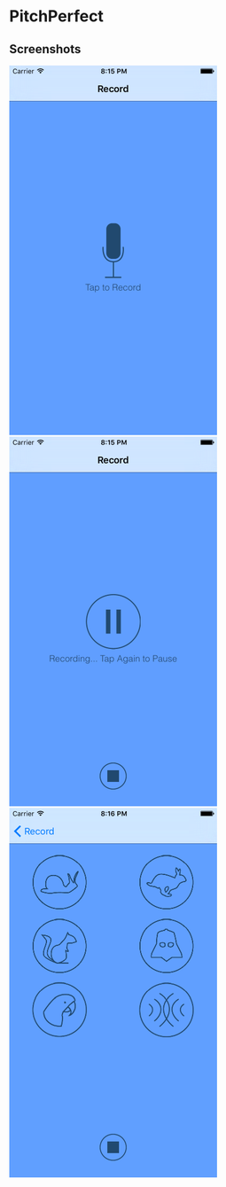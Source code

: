 # PitchPerfect


## Screenshots

![alt text](Screenshots/RecordSoundsViewControllerIdle.png "Record Sounds View Controller Idle") ![alt text](Screenshots/RecordSoundsViewControllerActive.png "Record Sounds View Controller Active") ![alt text](Screenshots/PlaySoundsViewController.png "Record Sounds View Controller Active")


